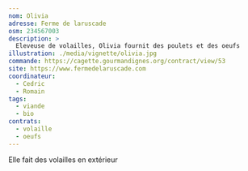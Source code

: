 ```yaml
---
nom: Olivia
adresse: Ferme de laruscade
osm: 234567003
description: >
  Eleveuse de volailles, Olivia fournit des poulets et des oeufs
illustration: ./media/vignette/olivia.jpg
commande: https://cagette.gourmandignes.org/contract/view/53
site: https://www.fermedelaruscade.com
coordinateur: 
  - Cedric
  - Romain
tags:
  - viande
  - bio
contrats: 
  - volaille
  - oeufs
---
```


Elle fait des volailles en extérieur
